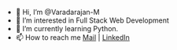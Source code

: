 - 👋 Hi, I’m @Varadarajan-M
- 👀 I’m interested in Full Stack Web Development  
- 🌱 I’m currently learning Python. 
- 📫 How to reach me [Mail](mailto:varad2k12@gmail.com) | [LinkedIn](https://www.linkedin.com/in/varadarajan-m-724512164/)

<!---
Varadarajan-M/Varadarajan-M is a ✨ special ✨ repository because its `README.md` (this file) appears on your GitHub profile.
You can click the Preview link to take a look at your changes.
--->
